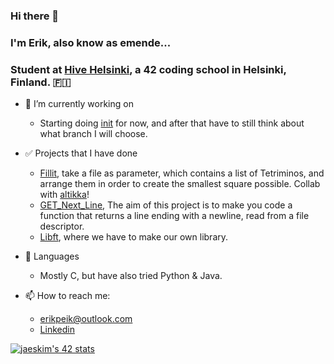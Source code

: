 ### Hi there 👋

### I'm Erik, also know as emende...
### Student at [Hive Helsinki](https://www.hive.fi/), a 42 coding school in Helsinki, Finland. 🇫🇮

- 🔭 I’m currently working on
    - Starting doing [init](https://github.com/erikpeik/init) for now, and after that have to still think about what branch I will choose.

- ✅ Projects that I have done
    - [Fillit](https://github.com/erikpeik/fillit), take a file as parameter, which contains a list of Tetriminos, and arrange them in order to create the smallest square possible. Collab with [altikka](https://github.com/reviisori)!
     - [GET_Next_Line](https://github.com/erikpeik/GET_Next_Line), The aim of this project is to make you code a function that returns a line ending with a newline, read from a file descriptor.
     - [Libft](https://github.com/erikpeik/libft), where we have to make our own library.

- 🌱 Languages
    - Mostly C, but have also tried Python & Java.

- 📫 How to reach me:
    - erikpeik@outlook.com
    - [Linkedin](https://www.linkedin.com/in/erikpeik/)

[![jaeskim's 42 stats](https://badge42.herokuapp.com/api/stats/emende?cursus=42)](https://github.com/JaeSeoKim/badge42)
